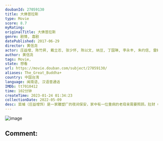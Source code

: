 ```yaml
---
doubanId: 27059130
title: 大佛普拉斯
type: Movie
score: 8.7
myRating: 
originalTitle: 大佛普拉斯
genre: 剧情, 喜剧
datePublished: 2017-06-29
director: 黄信尧
actor: 庄益增, 陈竹昇, 戴立忍, 张少怀, 陈以文, 纳豆, 丁国琳, 李永丰, 朱约信, 雷婕熙, 林美秀, 小亮哥, 游安顺, 梁赫群, 脱线, 郑宇彤, 鲁文学
author: 黄信尧
tags: Movie, 
state: 想看
url: https://movie.douban.com/subject/27059130/
aliases: The_Great_Buddha+
country: 中国台湾
language: 闽南语, 汉语普通话
IMDb: tt7010412
time: 102分钟
createTime: 2023-01-24 01:34:23
collectionDate: 2022-05-09
desc: 菜埔（庄益增饰）是一家雕塑厂的夜间保安，家中有一位重病的老母亲需要照顾。肚财（陈竹昇饰）是菜埔唯一的朋友，菜埔经常在值夜班的时候把肚财叫过来和他作伴。一天，两人突发奇想决定看一看菜埔的老板黄启文（...
---
```


![image](p2505928032.jpg)

Comment: 
---

